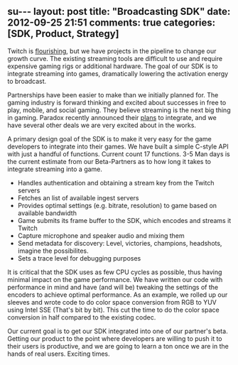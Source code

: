 su---
layout: post
title: "Broadcasting SDK"
date: 2012-09-25 21:51
comments: true
categories: [SDK, Product, Strategy]
---

Twitch is [flourishing](http://www.businessinsider.com/one-year-later-after-twitchtv-2012-8), but we have projects in the pipeline to change our growth curve.  The existing streaming tools are difficult to use and require expensive gaming rigs or additional hardware.  The goal of our SDK is to integrate streaming into games, dramatically lowering the activation energy to broadcast.  

<!-- more -->

Partnerships have been easier to make than we initially planned for.  The gaming industry is forward thinking and excited about successes in free to play, mobile, and social gaming.  They believe streaming is the next big thing in gaming.  Paradox recently announced their [plans](http://www.businesswire.com/news/home/20120604006646/en) to integrate, and we have several other deals we are very excited about in the works.  

A primary design goal of the SDK is to make it very easy for the game developers to integrate into their games. We have built a simple C-style API with just a handful of functions.  Current count 17 functions.  3-5 Man days is the current estimate from our Beta-Partners as to how long it takes to integrate streaming into a game.

* Handles authentication and obtaining a stream key from the Twitch servers
* Fetches an list of available ingest servers 
* Provides optimal settings (e.g. bitrate, resolution) to game based on available bandwidth
* Game submits its frame buffer to the SDK, which encodes and streams it Twitch
* Capture microphone and speaker audio and mixing them
* Send metadata for discovery: Level, victories, champions, headshots, imagine the possibilites.
* Sets a trace level for debugging purposes

It is critical that the SDK uses as few CPU cycles as possible, thus having minimal impact on the game performance.  We have written our code with performance in mind and have (and will be) tweaking the settings of the encoders to achieve optimal performance.  As an example, we rolled up our sleeves and wrote code to do color space conversion from RGB to YUV using Intel SSE (That's bit by bit). This cut the time to do the color space conversion in half compared to the existing codec.

Our current goal is to get our SDK integrated into one of our partner's beta.  Getting our product to the point where developers are willing to push it to their users is productive, and we are going to learn a ton once we are in the hands of real users.  Exciting times.